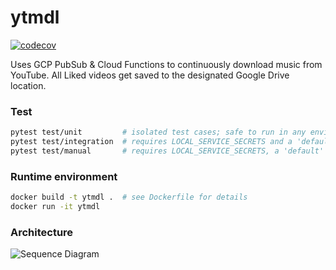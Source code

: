 # ytmdl

[![codecov](https://codecov.io/gh/jaeseopark/ytmdl/branch/master/graph/badge.svg)](https://codecov.io/gh/jaeseopark/ytmdl)

Uses GCP PubSub & Cloud Functions to continuously download music from YouTube. All Liked videos get saved to the designated Google Drive location.

### Test

```bash
pytest test/unit         # isolated test cases; safe to run in any environment
pytest test/integration  # requires LOCAL_SERVICE_SECRETS and a 'default' user in Firestore
pytest test/manual       # requires LOCAL_SERVICE_SECRETS, a 'default' user in Firestore, and manual validation
```

### Runtime environment

```bash
docker build -t ytmdl .  # see Dockerfile for details
docker run -it ytmdl
```

### Architecture

![Sequence Diagram](https://ytmdl.s3-us-west-2.amazonaws.com/ytmdl-sequence.png)

